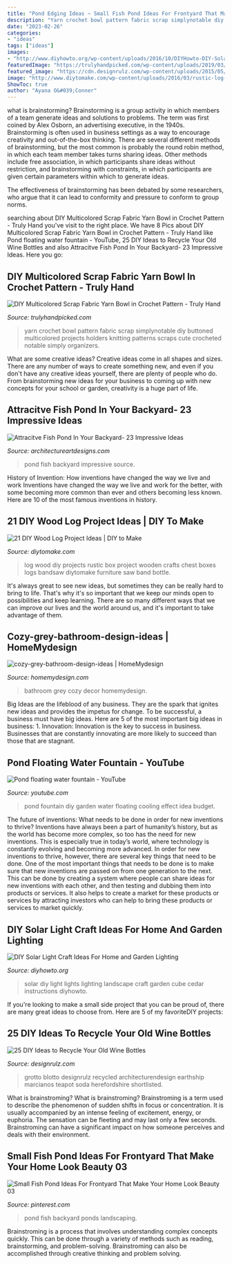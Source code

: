 ```yaml
---
title: "Pond Edging Ideas ~ Small Fish Pond Ideas For Frontyard That Make Your Home Look Beauty 03"
description: "Yarn crochet bowl pattern fabric scrap simplynotable diy buttoned multicolored projects holders knitting patterns scraps cute crocheted notable simply organizers"
date: "2023-02-26"
categories:
- "ideas"
tags: ["ideas"]
images:
- "http://www.diyhowto.org/wp-content/uploads/2016/10/DIYHowto-DIY-Solar-Light-Lighting-Ideas-Picture-Instructions-09.jpg"
featuredImage: "https://trulyhandpicked.com/wp-content/uploads/2019/03/buttoned-up-yarn-bowl-crochet-pattern-simply-notable-15530662594g8nk.jpg"
featured_image: "https://cdn.designrulz.com/wp-content/uploads/2015/05/wine-bottle-garden-designrulz-20.jpg"
image: "http://www.diytomake.com/wp-content/uploads/2016/03/rustic-log-chest-box.jpg"
ShowToc: true
author: "Ayana O&#039;Conner"
---
```



what is brainstorming?
Brainstorming is a group activity in which members of a team generate ideas and solutions to problems. The term was first coined by Alex Osborn, an advertising executive, in the 1940s. Brainstorming is often used in business settings as a way to encourage creativity and out-of-the-box thinking. 
There are several different methods of brainstorming, but the most common is probably the round robin method, in which each team member takes turns sharing ideas. Other methods include free association, in which participants share ideas without restriction, and brainstorming with constraints, in which participants are given certain parameters within which to generate ideas. 

The effectiveness of brainstorming has been debated by some researchers, who argue that it can lead to conformity and pressure to conform to group norms.

	

		
searching about DIY Multicolored Scrap Fabric Yarn Bowl in Crochet Pattern - Truly Hand you've visit to the right place. We have 8 Pics about DIY Multicolored Scrap Fabric Yarn Bowl in Crochet Pattern - Truly Hand like Pond floating water fountain - YouTube, 25 DIY Ideas to Recycle Your Old Wine Bottles and also Attracitve Fish Pond In Your Backyard- 23 Impressive Ideas. Here you go:
		
    
## DIY Multicolored Scrap Fabric Yarn Bowl In Crochet Pattern - Truly Hand

<img loading=lazy src="https://trulyhandpicked.com/wp-content/uploads/2019/03/buttoned-up-yarn-bowl-crochet-pattern-simply-notable-15530662594g8nk.jpg" onerror="this.onerror=null;this.src='https://tse2.mm.bing.net/th?id=OIP.aOaSz1mvq5U_HTZgjEWkuAHaKY&amp;pid=15.1';" alt="DIY Multicolored Scrap Fabric Yarn Bowl in Crochet Pattern - Truly Hand">

_Source: trulyhandpicked.com_

>yarn crochet bowl pattern fabric scrap simplynotable diy buttoned multicolored projects holders knitting patterns scraps cute crocheted notable simply organizers. 

	

What are some creative ideas?
Creative ideas come in all shapes and sizes. There are any number of ways to create something new, and even if you don't have any creative ideas yourself, there are plenty of people who do. From brainstorming new ideas for your business to coming up with new concepts for your school or garden, creativity is a huge part of life.

    
## Attracitve Fish Pond In Your Backyard- 23 Impressive Ideas

<img loading=lazy src="https://www.architectureartdesigns.com/wp-content/uploads/2015/05/206-630x441.jpg" onerror="this.onerror=null;this.src='https://tse1.mm.bing.net/th?id=OIP.7ClpVcLy96jVCcPPpVmXRAHaFL&amp;pid=15.1';" alt="Attracitve Fish Pond In Your Backyard- 23 Impressive Ideas">

_Source: architectureartdesigns.com_

>pond fish backyard impressive source. 

	

History of Invention: How inventions have changed the way we live and work
Inventions have changed the way we live and work for the better, with some becoming more common than ever and others becoming less known. Here are 10 of the most famous inventions in history.

    
## 21 DIY Wood Log Project Ideas | DIY To Make

<img loading=lazy src="http://www.diytomake.com/wp-content/uploads/2016/03/rustic-log-chest-box.jpg" onerror="this.onerror=null;this.src='https://tse4.mm.bing.net/th?id=OIP.iJZMj_C7bZRqWKftykfJoQHaKW&amp;pid=15.1';" alt="21 DIY Wood Log Project Ideas | DIY to Make">

_Source: diytomake.com_

>log wood diy projects rustic box project wooden crafts chest boxes logs bandsaw diytomake furniture saw band bottle. 

	

It's always great to see new ideas, but sometimes they can be really hard to bring to life. That's why it's so important that we keep our minds open to possibilities and keep learning. There are so many different ways that we can improve our lives and the world around us, and it's important to take advantage of them.

    
## Cozy-grey-bathroom-design-ideas | HomeMydesign

<img loading=lazy src="https://homemydesign.com/wp-content/uploads/2019/10/cozy-grey-bathroom-design-ideas.jpg" onerror="this.onerror=null;this.src='https://tse3.mm.bing.net/th?id=OIP.KSWVINzlZSqwQDKIyw-q8QHaLP&amp;pid=15.1';" alt="cozy-grey-bathroom-design-ideas | HomeMydesign">

_Source: homemydesign.com_

>bathroom grey cozy decor homemydesign. 

	

Big Ideas are the lifeblood of any business. They are the spark that ignites new ideas and provides the impetus for change. To be successful, a business must have big ideas. Here are 5 of the most important big ideas in business: 1. Innovation: Innovation is the key to success in business. Businesses that are constantly innovating are more likely to succeed than those that are stagnant. 
    
## Pond Floating Water Fountain - YouTube

<img loading=lazy src="http://i1.ytimg.com/vi/8GciSWWD9ps/maxresdefault.jpg" onerror="this.onerror=null;this.src='https://tse2.mm.bing.net/th?id=OIP.5LjK06KMWbrOI6h-e12GVgHaEK&amp;pid=15.1';" alt="Pond floating water fountain - YouTube">

_Source: youtube.com_

>pond fountain diy garden water floating cooling effect idea budget. 

	

The future of inventions: What needs to be done in order for new inventions to thrive?
Inventions have always been a part of humanity’s history, but as the world has become more complex, so too has the need for new inventions. This is especially true in today’s world, where technology is constantly evolving and becoming more advanced. In order for new inventions to thrive, however, there are several key things that need to be done. 
One of the most important things that needs to be done is to make sure that new inventions are passed on from one generation to the next. This can be done by creating a system where people can share ideas for new inventions with each other, and then testing and dubbing them into products or services. It also helps to create a market for these products or services by attracting investors who can help to bring these products or services to market quickly.

    
## DIY Solar Light Craft Ideas For Home And Garden Lighting

<img loading=lazy src="http://www.diyhowto.org/wp-content/uploads/2016/10/DIYHowto-DIY-Solar-Light-Lighting-Ideas-Picture-Instructions-09.jpg" onerror="this.onerror=null;this.src='https://tse1.mm.bing.net/th?id=OIP.zezNyAPloI1GGZUe2MHPsgHaLH&amp;pid=15.1';" alt="DIY Solar Light Craft Ideas For Home and Garden Lighting">

_Source: diyhowto.org_

>solar diy light lights lighting landscape craft garden cube cedar instructions diyhowto. 

	

If you're looking to make a small side project that you can be proud of, there are many great ideas to choose from. Here are 5 of my favoriteDIY projects: 

    
## 25 DIY Ideas To Recycle Your Old Wine Bottles

<img loading=lazy src="https://cdn.designrulz.com/wp-content/uploads/2015/05/wine-bottle-garden-designrulz-20.jpg" onerror="this.onerror=null;this.src='https://tse2.mm.bing.net/th?id=OIP.JWkYK2D1bzAzuQyz_AhuQgHaLC&amp;pid=15.1';" alt="25 DIY Ideas to Recycle Your Old Wine Bottles">

_Source: designrulz.com_

>grotto blotto designrulz recycled architecturendesign earthship marcianos teapot soda herefordshire shortlisted. 

	

What is brainstroming?
What is brainstroming? Brainstroming is a term used to describe the phenomenon of sudden shifts in focus or concentration. It is usually accompanied by an intense feeling of excitement, energy, or euphoria. The sensation can be fleeting and may last only a few seconds. Brainstroming can have a significant impact on how someone perceives and deals with their environment.

    
## Small Fish Pond Ideas For Frontyard That Make Your Home Look Beauty 03

<img loading=lazy src="https://i.pinimg.com/736x/02/6f/79/026f7950fdc778d7e1a9285c1ef80bb2.jpg" onerror="this.onerror=null;this.src='https://tse1.mm.bing.net/th?id=OIP.CwCZACWOjAZTi_Tr24v1xAHaJ3&amp;pid=15.1';" alt="Small Fish Pond Ideas For Frontyard That Make Your Home Look Beauty 03">

_Source: pinterest.com_

>pond fish backyard ponds landscaping. 

	

Brainstroming is a process that involves understanding complex concepts quickly. This can be done through a variety of methods such as reading, brainstorming, and problem-solving. Brainstroming can also be accomplished through creative thinking and problem solving.

